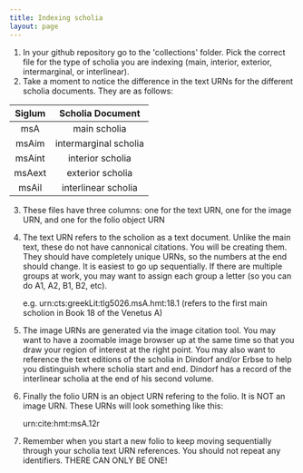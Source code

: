 ```yaml
---
title: Indexing scholia
layout: page
---
```


1. In your github repository go to the 'collections' folder. Pick the correct file for the type of scholia you are indexing (main, interior, exterior, intermarginal, or interlinear).
2. Take a moment to notice the difference in the text URNs for the different scholia documents. They are as follows:

| Siglum | Scholia Document |
|:---:|:---:|
| msA | main scholia |
| msAim | intermarginal scholia |
| msAint | interior scholia |
| msAext |  exterior scholia |
| msAil | interlinear scholia |

3. These files have three columns: one for the text URN, one for the image URN, and one for the folio object URN
4. The text URN refers to the scholion as a text document. Unlike the main text, these do not have cannonical citations. You will be creating them. They should have completely unique URNs, so the numbers at the end should change. It is easiest to go up sequentially. If there are multiple groups at work, you may want to assign each group a letter (so you can do A1, A2, B1, B2, etc).

    e.g. urn:cts:greekLit:tlg5026.msA.hmt:18.1 (refers to the first main scholion in Book 18 of the Venetus A)

5. The image URNs are generated via the image citation tool. You may want to have a zoomable image browser up at the same time so that you draw your region of interest at the right point. You may also want to reference the text editions of the scholia in Dindorf and/or Erbse to help you distinguish where scholia start and end. Dindorf has a record of the interlinear scholia at the end of his second volume.
6. Finally the folio URN is an object URN refering to the folio. It is NOT an image URN. These URNs will look something like this:

    urn:cite:hmt:msA.12r

7. Remember when you start a new folio to keep moving sequentially through your scholia text URN references. You should not repeat any identifiers. THERE CAN ONLY BE ONE!

